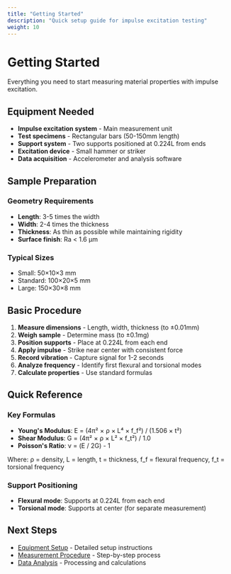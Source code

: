 ```yaml
---
title: "Getting Started"
description: "Quick setup guide for impulse excitation testing"
weight: 10
---
```


# Getting Started

Everything you need to start measuring material properties with impulse excitation.

## Equipment Needed

- **Impulse excitation system** - Main measurement unit
- **Test specimens** - Rectangular bars (50-150mm length)
- **Support system** - Two supports positioned at 0.224L from ends
- **Excitation device** - Small hammer or striker
- **Data acquisition** - Accelerometer and analysis software

## Sample Preparation

### Geometry Requirements
- **Length**: 3-5 times the width
- **Width**: 2-4 times the thickness  
- **Thickness**: As thin as possible while maintaining rigidity
- **Surface finish**: Ra < 1.6 μm

### Typical Sizes
- Small: 50×10×3 mm
- Standard: 100×20×5 mm
- Large: 150×30×8 mm

## Basic Procedure

1. **Measure dimensions** - Length, width, thickness (to ±0.01mm)
2. **Weigh sample** - Determine mass (to ±0.1mg)
3. **Position supports** - Place at 0.224L from each end
4. **Apply impulse** - Strike near center with consistent force
5. **Record vibration** - Capture signal for 1-2 seconds
6. **Analyze frequency** - Identify first flexural and torsional modes
7. **Calculate properties** - Use standard formulas

## Quick Reference

### Key Formulas
- **Young's Modulus**: E = (4π² × ρ × L⁴ × f_f²) / (1.506 × t²)
- **Shear Modulus**: G = (4π² × ρ × L² × f_t²) / 1.0
- **Poisson's Ratio**: ν = (E / 2G) - 1

Where: ρ = density, L = length, t = thickness, f_f = flexural frequency, f_t = torsional frequency

### Support Positioning
- **Flexural mode**: Supports at 0.224L from each end
- **Torsional mode**: Supports at center (for separate measurement)

## Next Steps

- [Equipment Setup](/docs/getting-started/equipment-setup/) - Detailed setup instructions
- [Measurement Procedure](/docs/getting-started/measurement-procedure/) - Step-by-step process
- [Data Analysis](/docs/getting-started/data-analysis/) - Processing and calculations
